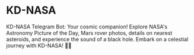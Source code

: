 # KD-NASA
KD-NASA Telegram Bot: Your cosmic companion! Explore NASA's Astronomy Picture of the Day, Mars rover photos, details on nearest asteroids, and experience the sound of a black hole. Embark on a celestial journey with KD-NASA! 🚀🌌
